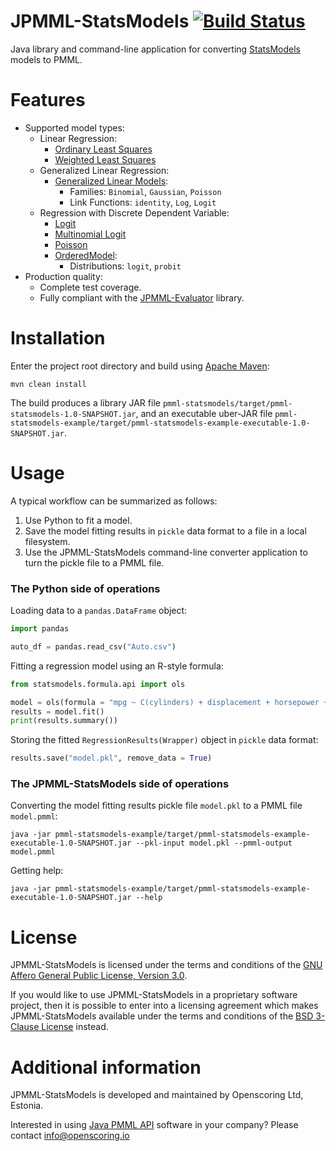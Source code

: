 JPMML-StatsModels [![Build Status](https://github.com/jpmml/jpmml-statsmodels/workflows/maven/badge.svg)](https://github.com/jpmml/jpmml-statsmodels/actions?query=workflow%3A%22maven%22)
=================

Java library and command-line application for converting [StatsModels](https://www.statsmodels.org/) models to PMML.

# Features #

* Supported model types:
  * Linear Regression:
    * [Ordinary Least Squares](https://www.statsmodels.org/dev/generated/statsmodels.regression.linear_model.OLS.html)
    * [Weighted Least Squares](https://www.statsmodels.org/dev/generated/statsmodels.regression.linear_model.WLS.html)
  * Generalized Linear Regression:
    * [Generalized Linear Models](https://www.statsmodels.org/stable/generated/statsmodels.genmod.generalized_linear_model.GLM.html):
      * Families: `Binomial`, `Gaussian`, `Poisson`
      * Link Functions: `identity`, `Log`, `Logit`
  * Regression with Discrete Dependent Variable:
    * [Logit](https://www.statsmodels.org/dev/generated/statsmodels.discrete.discrete_model.Logit.html)
    * [Multinomial Logit](https://www.statsmodels.org/dev/generated/statsmodels.discrete.discrete_model.MNLogit.html)
    * [Poisson](https://www.statsmodels.org/dev/generated/statsmodels.discrete.discrete_model.Poisson.html)
    * [OrderedModel](https://www.statsmodels.org/dev/generated/statsmodels.miscmodels.ordinal_model.OrderedModel.html):
      * Distributions: `logit`, `probit`
* Production quality:
  * Complete test coverage.
  * Fully compliant with the [JPMML-Evaluator](https://github.com/jpmml/jpmml-evaluator) library.

# Installation #

Enter the project root directory and build using [Apache Maven](https://maven.apache.org/):
```
mvn clean install
```

The build produces a library JAR file `pmml-statsmodels/target/pmml-statsmodels-1.0-SNAPSHOT.jar`, and an executable uber-JAR file `pmml-statsmodels-example/target/pmml-statsmodels-example-executable-1.0-SNAPSHOT.jar`.

# Usage #

A typical workflow can be summarized as follows:

1. Use Python to fit a model.
2. Save the model fitting results in `pickle` data format to a file in a local filesystem.
3. Use the JPMML-StatsModels command-line converter application to turn the pickle file to a PMML file.

### The Python side of operations

Loading data to a `pandas.DataFrame` object:

```python
import pandas

auto_df = pandas.read_csv("Auto.csv")
```

Fitting a regression model using an R-style formula:

```python
from statsmodels.formula.api import ols

model = ols(formula = "mpg ~ C(cylinders) + displacement + horsepower + weight + acceleration + C(model_year) + C(origin)", data = auto_df)
results = model.fit()
print(results.summary())
```

Storing the fitted `RegressionResults(Wrapper)` object in `pickle` data format:

```python
results.save("model.pkl", remove_data = True)
```

### The JPMML-StatsModels side of operations

Converting the model fitting results pickle file `model.pkl` to a PMML file `model.pmml`:
```
java -jar pmml-statsmodels-example/target/pmml-statsmodels-example-executable-1.0-SNAPSHOT.jar --pkl-input model.pkl --pmml-output model.pmml
```

Getting help:
```
java -jar pmml-statsmodels-example/target/pmml-statsmodels-example-executable-1.0-SNAPSHOT.jar --help
```

# License #

JPMML-StatsModels is licensed under the terms and conditions of the [GNU Affero General Public License, Version 3.0](https://www.gnu.org/licenses/agpl-3.0.html).

If you would like to use JPMML-StatsModels in a proprietary software project, then it is possible to enter into a licensing agreement which makes JPMML-StatsModels available under the terms and conditions of the [BSD 3-Clause License](https://opensource.org/licenses/BSD-3-Clause) instead.

# Additional information #

JPMML-StatsModels is developed and maintained by Openscoring Ltd, Estonia.

Interested in using [Java PMML API](https://github.com/jpmml) software in your company? Please contact [info@openscoring.io](mailto:info@openscoring.io)